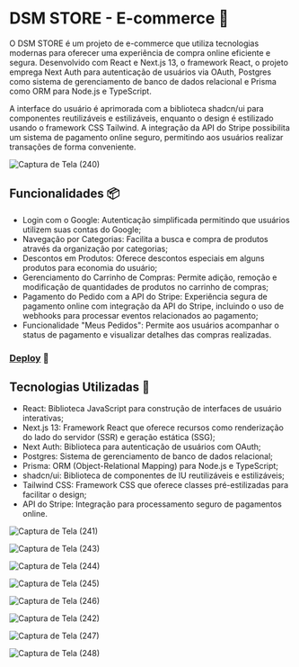# DSM STORE - E-commerce 🏬

O DSM STORE é um projeto de e-commerce que utiliza tecnologias modernas para oferecer uma experiência de compra online eficiente e segura. Desenvolvido com React e Next.js 13, o framework React, o projeto emprega Next Auth para autenticação de usuários via OAuth, Postgres como sistema de gerenciamento de banco de dados relacional e Prisma como ORM para Node.js e TypeScript.

A interface do usuário é aprimorada com a biblioteca shadcn/ui para componentes reutilizáveis e estilizáveis, enquanto o design é estilizado usando o framework CSS Tailwind. A integração da API do Stripe possibilita um sistema de pagamento online seguro, permitindo aos usuários realizar transações de forma conveniente.

![Captura de Tela (240)](https://github.com/Denis-moreira98/dsm-store/assets/72985107/a024bef5-0b64-41d8-a442-bbeba0e98dc7)

## Funcionalidades 📦

- Login com o Google: Autenticação simplificada permitindo que usuários utilizem suas contas do Google;
- Navegação por Categorias: Facilita a busca e compra de produtos através da organização por categorias;
- Descontos em Produtos: Oferece descontos especiais em alguns produtos para economia do usuário;
- Gerenciamento do Carrinho de Compras: Permite adição, remoção e modificação de quantidades de produtos no carrinho de compras;
- Pagamento do Pedido com a API do Stripe: Experiência segura de pagamento online com integração da API do Stripe, incluindo o uso de webhooks para processar eventos relacionados ao pagamento;
- Funcionalidade "Meus Pedidos": Permite aos usuários acompanhar o status de pagamento e visualizar detalhes das compras realizadas.

###  [Deploy](https://dsm-store.vercel.app/) 🚀 

## Tecnologias Utilizadas 🚀

- React: Biblioteca JavaScript para construção de interfaces de usuário interativas;
- Next.js 13: Framework React que oferece recursos como renderização do lado do servidor (SSR) e geração estática (SSG);
- Next Auth: Biblioteca para autenticação de usuários com OAuth;
- Postgres: Sistema de gerenciamento de banco de dados relacional;
- Prisma: ORM (Object-Relational Mapping) para Node.js e TypeScript;
- shadcn/ui: Biblioteca de componentes de IU reutilizáveis e estilizáveis;
- Tailwind CSS: Framework CSS que oferece classes pré-estilizadas para facilitar o design;
- API do Stripe: Integração para processamento seguro de pagamentos online.


![Captura de Tela (241)](https://github.com/Denis-moreira98/dsm-store/assets/72985107/0c51b02c-6597-4e45-b537-171235b26a05)

![Captura de Tela (243)](https://github.com/Denis-moreira98/dsm-store/assets/72985107/3c3d5f22-563e-4b0f-82e3-2f5964bceaab)

![Captura de Tela (244)](https://github.com/Denis-moreira98/dsm-store/assets/72985107/35490399-2a98-45a6-8ac2-f1db27519dd8)

![Captura de Tela (245)](https://github.com/Denis-moreira98/dsm-store/assets/72985107/01b4de8b-37f9-4dfd-845e-ed381a94e433)

![Captura de Tela (246)](https://github.com/Denis-moreira98/dsm-store/assets/72985107/cd92a732-b828-4df4-9bc3-6017cf3c0c12)

![Captura de Tela (242)](https://github.com/Denis-moreira98/dsm-store/assets/72985107/5695ddc1-7ee0-43ad-a452-3bce8ee44582)

![Captura de Tela (247)](https://github.com/Denis-moreira98/dsm-store/assets/72985107/491961d0-3f47-430e-9927-1cc600ec2eea)

![Captura de Tela (248)](https://github.com/Denis-moreira98/dsm-store/assets/72985107/fa2dbe58-45b6-48e3-9baf-52e1fb49e702)


